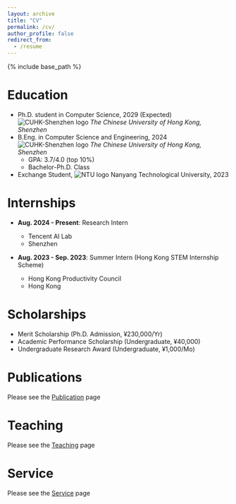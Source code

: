 ```yaml
---
layout: archive
title: "CV"
permalink: /cv/
author_profile: false
redirect_from:
  - /resume
---
```


{% include base_path %}

Education
======
* Ph.D. student in Computer Science, 2029 (Expected)  
  <img src="{{ '/images/cuhk.png' | relative_url }}" class="uni-logo" alt="CUHK-Shenzhen logo"> _The Chinese University of Hong Kong, Shenzhen_
* B.Eng. in Computer Science and Engineering, 2024  
  <img src="{{ '/images/cuhk.png' | relative_url }}" class="uni-logo" alt="CUHK-Shenzhen logo"> _The Chinese University of Hong Kong, Shenzhen_
  * GPA: 3.7/4.0 (top 10%)
  * Bachelor-Ph.D. Class
* Exchange Student, <img src="{{ '/images/ntu.png' | relative_url }}" class="uni-logo" alt="NTU logo"> Nanyang Technological University, 2023

Internships
======
* **Aug. 2024 - Present**: Research Intern
  * Tencent AI Lab
  * Shenzhen

* **Aug. 2023 - Sep. 2023**: Summer Intern (Hong Kong STEM Internship Scheme) 
  * Hong Kong Productivity Council
  * Hong Kong


Scholarships
======
* Merit Scholarship (Ph.D. Admission, ¥230,000/Yr)
* Academic Performance Scholarship (Undergraduate, ¥40,000)
* Undergraduate Research Award (Undergraduate, ¥1,000/Mo)


Publications
======
Please see the [Publication](https://xyliu-cs.github.io/pubs/) page


Teaching
======
Please see the [Teaching](https://xyliu-cs.github.io/teaching/) page


Service
======
Please see the [Service](https://xyliu-cs.github.io/service/) page
